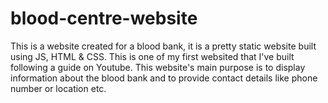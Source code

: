 # blood-centre-website
This is a website created for a blood bank, it is a pretty static website built using JS, HTML & CSS.
This is one of my first websited that I've built following a guide on Youtube.
This website's main purpose is to display information about the blood bank and to provide contact details like phone number or location etc.
